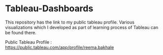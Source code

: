 # Tableau-Dashboards
This repository has the link to my public tableau profile. Various visualizations which I developed as part of learning process of Tableau can be found there.

Public Tableau Profile : https://public.tableau.com/app/profile/reema.bakhale
